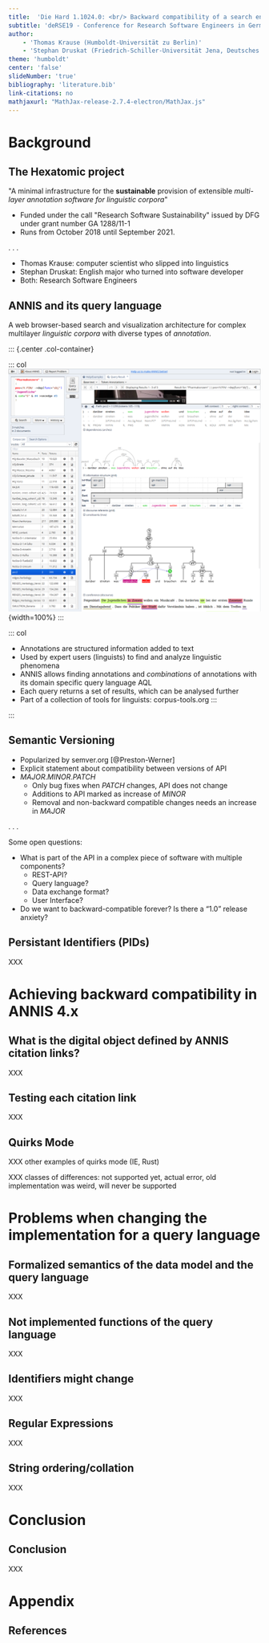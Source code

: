 ```yaml
---
title:  'Die Hard 1.1024.0: <br/> Backward compatibility of a search engine with persistant IDs'
subtitle: 'deRSE19 - Conference for Research Software Engineers in Germany, 2019-06-04'
author: 
    - 'Thomas Krause (Humboldt-Universität zu Berlin)'
    - 'Stephan Druskat (Friedrich-Schiller-Universität Jena, Deutsches Zentrum für Luft- und Raumfahrt)'
theme: 'humboldt'
center: 'false'
slideNumber: 'true'
bibliography: 'literature.bib'
link-citations: no
mathjaxurl: "MathJax-release-2.7.4-electron/MathJax.js"
---
```


# Background

## The Hexatomic project

"A minimal infrastructure for the **sustainable** provision of extensible *multi-layer annotation software for linguistic corpora*"

- Funded under the call "Research Software Sustainability" issued by DFG under grant number GA 1288/11-1 
- Runs from October 2018 until September 2021.

. . .

- Thomas Krause: computer scientist who slipped into linguistics
- Stephan Druskat: English major who turned into software developer
- Both: Research Software Engineers

## ANNIS and its query language

A web browser-based search and visualization architecture for complex
multilayer *linguistic corpora* with diverse types of *annotation*.

::: {.center .col-container}

::: col
![](image/annis3_full.png){width=100%}
:::

::: col

- Annotations are structured information added to text 
- Used by expert users (linguists) to find and analyze linguistic phenomena
- ANNIS allows finding annotations and *combinations* of annotations with its domain specific query language AQL
- Each query returns a set of results, which can be analysed further
- Part of a collection of tools for linguists: corpus-tools.org
:::


:::


## Semantic Versioning

- Popularized by semver.org [@Preston-Werner]
- Explicit statement about compatibility between versions of API
- *MAJOR*.*MINOR*.*PATCH*
  - Only bug fixes when *PATCH* changes, API does not change
  - Additions to API marked as increase of *MINOR*
  - Removal and non-backward compatible changes needs an increase in *MAJOR*

. . .


Some open questions:

- What is part of the API in a complex piece of software with multiple components? 
  - REST-API?
  - Query language?
  - Data exchange format?
  - User Interface?
- Do we want to backward-compatible forever? Is there a “1.0” release anxiety?


## Persistant Identifiers (PIDs)

XXX

# Achieving backward compatibility in ANNIS 4.x

## What is the digital object defined by ANNIS citation links?

XXX

## Testing each citation link

XXX

## Quirks Mode

XXX other examples of quirks mode (IE, Rust)

XXX classes of differences: not supported yet, actual error, old implementation was weird, will never be supported

# Problems when changing the implementation for a query language

## Formalized semantics of the data model and the query language

XXX

## Not implemented functions of the query language

XXX

## Identifiers might change

XXX 


## Regular Expressions

XXX

## String ordering/collation

XXX

# Conclusion

## Conclusion

XXX

# Appendix

## References
